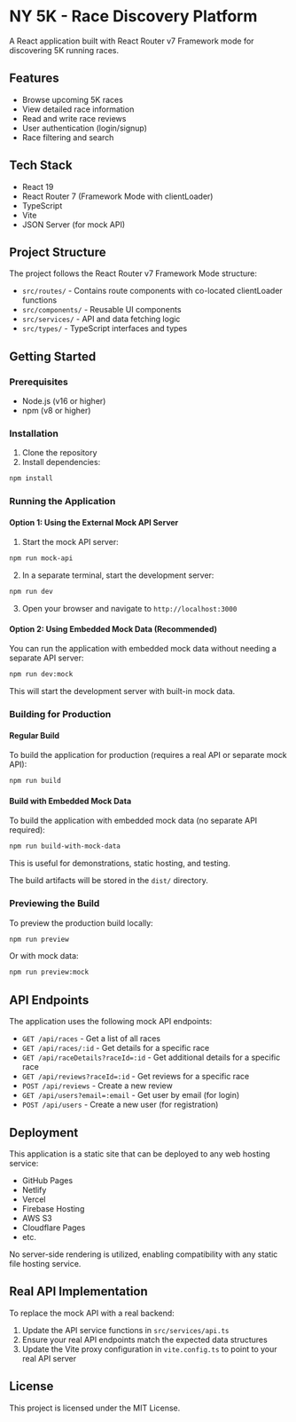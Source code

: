 # NY 5K - Race Discovery Platform

A React application built with React Router v7 Framework mode for discovering 5K running races.

## Features

- Browse upcoming 5K races
- View detailed race information
- Read and write race reviews
- User authentication (login/signup)
- Race filtering and search

## Tech Stack

- React 19
- React Router 7 (Framework Mode with clientLoader)
- TypeScript
- Vite
- JSON Server (for mock API)

## Project Structure

The project follows the React Router v7 Framework Mode structure:

- `src/routes/` - Contains route components with co-located clientLoader functions
- `src/components/` - Reusable UI components
- `src/services/` - API and data fetching logic
- `src/types/` - TypeScript interfaces and types

## Getting Started

### Prerequisites

- Node.js (v16 or higher)
- npm (v8 or higher)

### Installation

1. Clone the repository
2. Install dependencies:

```bash
npm install
```

### Running the Application

#### Option 1: Using the External Mock API Server

1. Start the mock API server:

```bash
npm run mock-api
```

2. In a separate terminal, start the development server:

```bash
npm run dev
```

3. Open your browser and navigate to `http://localhost:3000`

#### Option 2: Using Embedded Mock Data (Recommended)

You can run the application with embedded mock data without needing a separate API server:

```bash
npm run dev:mock
```

This will start the development server with built-in mock data.

### Building for Production

#### Regular Build

To build the application for production (requires a real API or separate mock API):

```bash
npm run build
```

#### Build with Embedded Mock Data

To build the application with embedded mock data (no separate API required):

```bash
npm run build-with-mock-data
```

This is useful for demonstrations, static hosting, and testing.

The build artifacts will be stored in the `dist/` directory.

### Previewing the Build

To preview the production build locally:

```bash
npm run preview
```

Or with mock data:

```bash
npm run preview:mock
```

## API Endpoints

The application uses the following mock API endpoints:

- `GET /api/races` - Get a list of all races
- `GET /api/races/:id` - Get details for a specific race
- `GET /api/raceDetails?raceId=:id` - Get additional details for a specific race
- `GET /api/reviews?raceId=:id` - Get reviews for a specific race
- `POST /api/reviews` - Create a new review
- `GET /api/users?email=:email` - Get user by email (for login)
- `POST /api/users` - Create a new user (for registration)

## Deployment

This application is a static site that can be deployed to any web hosting service:

- GitHub Pages
- Netlify
- Vercel
- Firebase Hosting
- AWS S3
- Cloudflare Pages
- etc.

No server-side rendering is utilized, enabling compatibility with any static file hosting service.

## Real API Implementation

To replace the mock API with a real backend:

1. Update the API service functions in `src/services/api.ts`
2. Ensure your real API endpoints match the expected data structures
3. Update the Vite proxy configuration in `vite.config.ts` to point to your real API server

## License

This project is licensed under the MIT License.